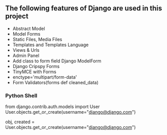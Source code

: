 ## The following features of Django are used in this project
- Abstract Model
- Model Forms
- Static Files, Media Files
- Templates and Templates Language
- Views & Urls
- Admin Panel
- Add class to form field Django ModelForm
- Django Cripspy Forms
- TinyMCE with Forms
- enctype='multipart/form-data'
- Form Validators(forms def cleaned_data)

### Python Shell
from django.contrib.auth.models import User
User.objects.get_or_create(username="django@django.com")

obj, created = User.objects.get_or_create(username="django@django.com")

